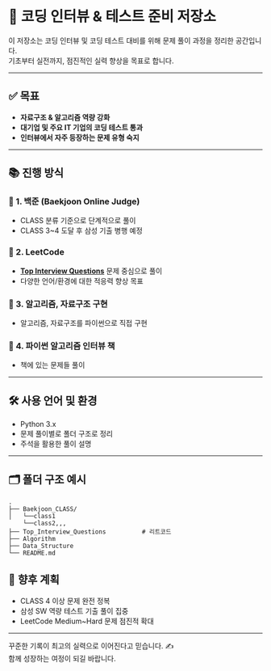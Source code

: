 # 🧠 코딩 인터뷰 & 테스트 준비 저장소

이 저장소는 코딩 인터뷰 및 코딩 테스트 대비를 위해 문제 풀이 과정을 정리한 공간입니다.  
기초부터 실전까지, 점진적인 실력 향상을 목표로 합니다.

---

## ✅ 목표

- **자료구조 & 알고리즘 역량 강화**
- **대기업 및 주요 IT 기업의 코딩 테스트 통과**
- **인터뷰에서 자주 등장하는 문제 유형 숙지**

---

## 📚 진행 방식

### 📌 1. 백준 (Baekjoon Online Judge)
- CLASS 분류 기준으로 단계적으로 풀이
- CLASS 3~4 도달 후 삼성 기출 병행 예정

### 📌 2. LeetCode
- [**Top Interview Questions**](https://leetcode.com/explore/interview/card/top-interview-questions-easy/) 문제 중심으로 풀이
- 다양한 언어/환경에 대한 적응력 향상 목표

### 📌 3. 알고리즘, 자료구조 구현
- 알고리즘, 자료구조를 파이썬으로 직접 구현

### 📌 4. 파이썬 알고리즘 인터뷰 책
- 책에 있는 문제들 풀이
---

## 🛠️ 사용 언어 및 환경

- Python 3.x
- 문제 풀이별로 폴더 구조로 정리
- 주석을 활용한 풀이 설명

---

## 🗂️ 폴더 구조 예시

```
.
├── Baekjoon_CLASS/
│   └──class1
    └──class2,,,
├── Top_Interview_Questions          # 리트코드
├── Algorithm
├── Data_Structure
└── README.md
```


## 🚀 향후 계획

- CLASS 4 이상 문제 완전 정복
- 삼성 SW 역량 테스트 기출 풀이 집중
- LeetCode Medium~Hard 문제 점진적 확대

---

꾸준한 기록이 최고의 실력으로 이어진다고 믿습니다. ✍️  
함께 성장하는 여정이 되길 바랍니다.


